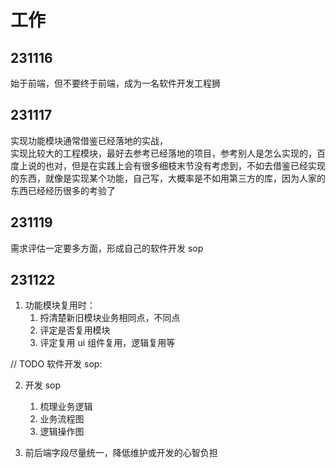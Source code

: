 # 工作

## 231116

始于前端，但不要终于前端，成为一名软件开发工程狮

## 231117

实现功能模块通常借鉴已经落地的实战，  
实现比较大的工程模块，最好去参考已经落地的项目，参考别人是怎么实现的，百度上说的也对，但是在实践上会有很多细枝末节没有考虑到，不如去借鉴已经实现的东西，就像是实现某个功能，自己写，大概率是不如用第三方的库，因为人家的东西已经经历很多的考验了

## 231119

需求评估一定要多方面，形成自己的软件开发 sop

## 231122

1. 功能模块复用时：
   1. 捋清楚新旧模块业务相同点，不同点
   2. 评定是否复用模块
   3. 评定复用 ui 组件复用，逻辑复用等

// TODO 软件开发 sop:

2. 开发 sop

   1. 梳理业务逻辑
   2. 业务流程图
   3. 逻辑操作图

3. 前后端字段尽量统一，降低维护或开发的心智负担
